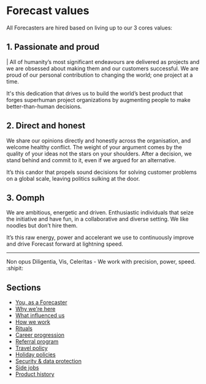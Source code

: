 # Forecast values

All Forecasters are hired based on living up to our 3 cores values:

## 1. Passionate and proud 
| All of humanity’s most significant endeavours are delivered as projects and we are obsessed about making them and our customers successful. We are proud of our personal contribution to changing the world; one project at a time.

It's this dedication that drives us to build the world’s best product that forges superhuman project organizations by augmenting people to make better-than-human decisions.

## 2. Direct and honest
We share our opinions directly and honestly across the organisation, and welcome healthy conflict. The weight of your argument comes by the quality of your ideas not the stars on your shoulders. After a decision, we stand behind and commit to it, even if we argued for an alternative.

It’s this candor that propels sound decisions for solving customer problems on a global scale, leaving politics sulking at the door.

## 3. Oomph
We are ambitious, energetic and driven. Enthusiastic individuals that seize the initiative and have fun, in a collaborative and diverse setting. We like noodles but don’t hire them.

It’s this raw energy, power and accelerant we use to continuously improve and drive Forecast forward at lightning speed.


---
Non opus Diligentia, Vis, Celeritas - We work with precision, power, speed. :shipit:

## Sections
* [You, as a Forecaster](you-as-a-forecaster.md)
* [Why we're here](why-we-are-here.md)
* [What influenced us](what-influenced-us.md)
* [How we work](how-we-work.md)
* [Rituals](rituals.md)
* [Career progression](career-progression.md)
* [Referral program](referral-program.md)
* [Travel policy](travel-policy.md)
* [Holiday policies](holiday-policies.md)
* [Security & data protection](security-data-protection.md)
* [Side jobs](side-jobs.md)
* [Product history](product-history.md)
